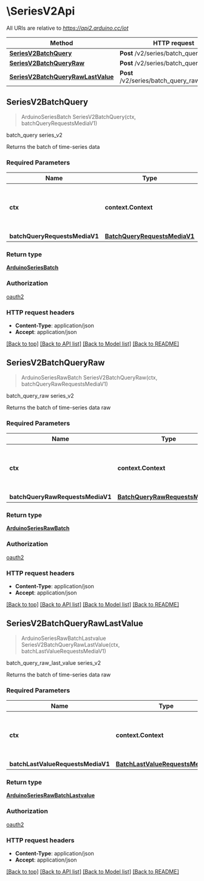 # \SeriesV2Api

All URIs are relative to *https://api2.arduino.cc/iot*

Method | HTTP request | Description
------------- | ------------- | -------------
[**SeriesV2BatchQuery**](SeriesV2Api.md#SeriesV2BatchQuery) | **Post** /v2/series/batch_query | batch_query series_v2
[**SeriesV2BatchQueryRaw**](SeriesV2Api.md#SeriesV2BatchQueryRaw) | **Post** /v2/series/batch_query_raw | batch_query_raw series_v2
[**SeriesV2BatchQueryRawLastValue**](SeriesV2Api.md#SeriesV2BatchQueryRawLastValue) | **Post** /v2/series/batch_query_raw/lastvalue | batch_query_raw_last_value series_v2



## SeriesV2BatchQuery

> ArduinoSeriesBatch SeriesV2BatchQuery(ctx, batchQueryRequestsMediaV1)

batch_query series_v2

Returns the batch of time-series data

### Required Parameters


Name | Type | Description  | Notes
------------- | ------------- | ------------- | -------------
**ctx** | **context.Context** | context for authentication, logging, cancellation, deadlines, tracing, etc.
**batchQueryRequestsMediaV1** | [**BatchQueryRequestsMediaV1**](BatchQueryRequestsMediaV1.md)|  | 

### Return type

[**ArduinoSeriesBatch**](ArduinoSeriesBatch.md)

### Authorization

[oauth2](../README.md#oauth2)

### HTTP request headers

- **Content-Type**: application/json
- **Accept**: application/json

[[Back to top]](#) [[Back to API list]](../README.md#documentation-for-api-endpoints)
[[Back to Model list]](../README.md#documentation-for-models)
[[Back to README]](../README.md)


## SeriesV2BatchQueryRaw

> ArduinoSeriesRawBatch SeriesV2BatchQueryRaw(ctx, batchQueryRawRequestsMediaV1)

batch_query_raw series_v2

Returns the batch of time-series data raw

### Required Parameters


Name | Type | Description  | Notes
------------- | ------------- | ------------- | -------------
**ctx** | **context.Context** | context for authentication, logging, cancellation, deadlines, tracing, etc.
**batchQueryRawRequestsMediaV1** | [**BatchQueryRawRequestsMediaV1**](BatchQueryRawRequestsMediaV1.md)|  | 

### Return type

[**ArduinoSeriesRawBatch**](ArduinoSeriesRawBatch.md)

### Authorization

[oauth2](../README.md#oauth2)

### HTTP request headers

- **Content-Type**: application/json
- **Accept**: application/json

[[Back to top]](#) [[Back to API list]](../README.md#documentation-for-api-endpoints)
[[Back to Model list]](../README.md#documentation-for-models)
[[Back to README]](../README.md)


## SeriesV2BatchQueryRawLastValue

> ArduinoSeriesRawBatchLastvalue SeriesV2BatchQueryRawLastValue(ctx, batchLastValueRequestsMediaV1)

batch_query_raw_last_value series_v2

Returns the batch of time-series data raw

### Required Parameters


Name | Type | Description  | Notes
------------- | ------------- | ------------- | -------------
**ctx** | **context.Context** | context for authentication, logging, cancellation, deadlines, tracing, etc.
**batchLastValueRequestsMediaV1** | [**BatchLastValueRequestsMediaV1**](BatchLastValueRequestsMediaV1.md)|  | 

### Return type

[**ArduinoSeriesRawBatchLastvalue**](ArduinoSeriesRawBatchLastvalue.md)

### Authorization

[oauth2](../README.md#oauth2)

### HTTP request headers

- **Content-Type**: application/json
- **Accept**: application/json

[[Back to top]](#) [[Back to API list]](../README.md#documentation-for-api-endpoints)
[[Back to Model list]](../README.md#documentation-for-models)
[[Back to README]](../README.md)

